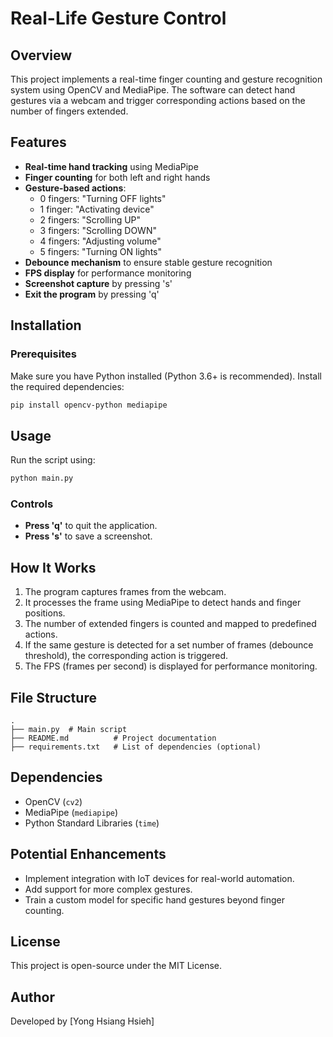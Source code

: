 # Real-Life Gesture Control

## Overview

This project implements a real-time finger counting and gesture recognition system using OpenCV and MediaPipe. The software can detect hand gestures via a webcam and trigger corresponding actions based on the number of fingers extended.

## Features

- **Real-time hand tracking** using MediaPipe
- **Finger counting** for both left and right hands
- **Gesture-based actions**:
  - 0 fingers: "Turning OFF lights"
  - 1 finger: "Activating device"
  - 2 fingers: "Scrolling UP"
  - 3 fingers: "Scrolling DOWN"
  - 4 fingers: "Adjusting volume"
  - 5 fingers: "Turning ON lights"
- **Debounce mechanism** to ensure stable gesture recognition
- **FPS display** for performance monitoring
- **Screenshot capture** by pressing 's'
- **Exit the program** by pressing 'q'

## Installation

### Prerequisites

Make sure you have Python installed (Python 3.6+ is recommended). Install the required dependencies:

```sh
pip install opencv-python mediapipe
```

## Usage

Run the script using:

```sh
python main.py
```

### Controls

- **Press 'q'** to quit the application.
- **Press 's'** to save a screenshot.

## How It Works

1. The program captures frames from the webcam.
2. It processes the frame using MediaPipe to detect hands and finger positions.
3. The number of extended fingers is counted and mapped to predefined actions.
4. If the same gesture is detected for a set number of frames (debounce threshold), the corresponding action is triggered.
5. The FPS (frames per second) is displayed for performance monitoring.

## File Structure

```
.
├── main.py  # Main script
├── README.md          # Project documentation
├── requirements.txt   # List of dependencies (optional)
```

## Dependencies

- OpenCV (`cv2`)
- MediaPipe (`mediapipe`)
- Python Standard Libraries (`time`)

## Potential Enhancements

- Implement integration with IoT devices for real-world automation.
- Add support for more complex gestures.
- Train a custom model for specific hand gestures beyond finger counting.

## License

This project is open-source under the MIT License.

## Author

Developed by [Yong Hsiang Hsieh]

